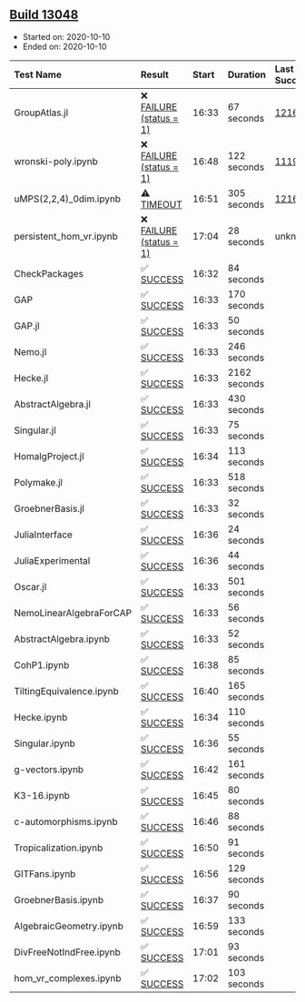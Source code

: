 ## [Build 13048](https://oscarci.mathematik.uni-kl.de/job/oscar/13048/)

* Started on: 2020-10-10
* Ended on: 2020-10-10

| Test Name    | Result | Start | Duration | Last Success | First Failure |
|:-------------|:-------|:------|:---------|:-------------|:--------------|
| GroupAtlas.jl | ❌ [FAILURE (status = 1)](https://oscarci.mathematik.uni-kl.de/job/oscar/13048/artifact/logs/build-13048/GroupAtlas.jl.log) | 16:33 | 67 seconds | [12167](https://oscarci.mathematik.uni-kl.de/job/oscar/12167/) | [12168](https://oscarci.mathematik.uni-kl.de/job/oscar/12168/) |
| wronski-poly.ipynb | ❌ [FAILURE (status = 1)](https://oscarci.mathematik.uni-kl.de/job/oscar/13048/artifact/logs/build-13048/wronski-poly.ipynb.log) | 16:48 | 122 seconds | [11192](https://oscarci.mathematik.uni-kl.de/job/oscar/11192/) | [11193](https://oscarci.mathematik.uni-kl.de/job/oscar/11193/) |
| uMPS(2,2,4)_0dim.ipynb | ⚠ [TIMEOUT](https://oscarci.mathematik.uni-kl.de/job/oscar/13048/artifact/logs/build-13048/uMPS-2-2-4-_0dim.ipynb.log) | 16:51 | 305 seconds | [12167](https://oscarci.mathematik.uni-kl.de/job/oscar/12167/) | [12168](https://oscarci.mathematik.uni-kl.de/job/oscar/12168/) |
| persistent_hom_vr.ipynb | ❌ [FAILURE (status = 1)](https://oscarci.mathematik.uni-kl.de/job/oscar/13048/artifact/logs/build-13048/persistent_hom_vr.ipynb.log) | 17:04 | 28 seconds | unknown | unknown |
| CheckPackages | ✅ [SUCCESS](https://oscarci.mathematik.uni-kl.de/job/oscar/13048/artifact/logs/build-13048/CheckPackages.log) | 16:32 | 84 seconds |  |  |
| GAP | ✅ [SUCCESS](https://oscarci.mathematik.uni-kl.de/job/oscar/13048/artifact/logs/build-13048/GAP.log) | 16:33 | 170 seconds |  |  |
| GAP.jl | ✅ [SUCCESS](https://oscarci.mathematik.uni-kl.de/job/oscar/13048/artifact/logs/build-13048/GAP.jl.log) | 16:33 | 50 seconds |  |  |
| Nemo.jl | ✅ [SUCCESS](https://oscarci.mathematik.uni-kl.de/job/oscar/13048/artifact/logs/build-13048/Nemo.jl.log) | 16:33 | 246 seconds |  |  |
| Hecke.jl | ✅ [SUCCESS](https://oscarci.mathematik.uni-kl.de/job/oscar/13048/artifact/logs/build-13048/Hecke.jl.log) | 16:33 | 2162 seconds |  |  |
| AbstractAlgebra.jl | ✅ [SUCCESS](https://oscarci.mathematik.uni-kl.de/job/oscar/13048/artifact/logs/build-13048/AbstractAlgebra.jl.log) | 16:33 | 430 seconds |  |  |
| Singular.jl | ✅ [SUCCESS](https://oscarci.mathematik.uni-kl.de/job/oscar/13048/artifact/logs/build-13048/Singular.jl.log) | 16:33 | 75 seconds |  |  |
| HomalgProject.jl | ✅ [SUCCESS](https://oscarci.mathematik.uni-kl.de/job/oscar/13048/artifact/logs/build-13048/HomalgProject.jl.log) | 16:34 | 113 seconds |  |  |
| Polymake.jl | ✅ [SUCCESS](https://oscarci.mathematik.uni-kl.de/job/oscar/13048/artifact/logs/build-13048/Polymake.jl.log) | 16:33 | 518 seconds |  |  |
| GroebnerBasis.jl | ✅ [SUCCESS](https://oscarci.mathematik.uni-kl.de/job/oscar/13048/artifact/logs/build-13048/GroebnerBasis.jl.log) | 16:33 | 32 seconds |  |  |
| JuliaInterface | ✅ [SUCCESS](https://oscarci.mathematik.uni-kl.de/job/oscar/13048/artifact/logs/build-13048/JuliaInterface.log) | 16:36 | 24 seconds |  |  |
| JuliaExperimental | ✅ [SUCCESS](https://oscarci.mathematik.uni-kl.de/job/oscar/13048/artifact/logs/build-13048/JuliaExperimental.log) | 16:36 | 44 seconds |  |  |
| Oscar.jl | ✅ [SUCCESS](https://oscarci.mathematik.uni-kl.de/job/oscar/13048/artifact/logs/build-13048/Oscar.jl.log) | 16:33 | 501 seconds |  |  |
| NemoLinearAlgebraForCAP | ✅ [SUCCESS](https://oscarci.mathematik.uni-kl.de/job/oscar/13048/artifact/logs/build-13048/NemoLinearAlgebraForCAP.log) | 16:33 | 56 seconds |  |  |
| AbstractAlgebra.ipynb | ✅ [SUCCESS](https://oscarci.mathematik.uni-kl.de/job/oscar/13048/artifact/logs/build-13048/AbstractAlgebra.ipynb.log) | 16:33 | 52 seconds |  |  |
| CohP1.ipynb | ✅ [SUCCESS](https://oscarci.mathematik.uni-kl.de/job/oscar/13048/artifact/logs/build-13048/CohP1.ipynb.log) | 16:38 | 85 seconds |  |  |
| TiltingEquivalence.ipynb | ✅ [SUCCESS](https://oscarci.mathematik.uni-kl.de/job/oscar/13048/artifact/logs/build-13048/TiltingEquivalence.ipynb.log) | 16:40 | 165 seconds |  |  |
| Hecke.ipynb | ✅ [SUCCESS](https://oscarci.mathematik.uni-kl.de/job/oscar/13048/artifact/logs/build-13048/Hecke.ipynb.log) | 16:34 | 110 seconds |  |  |
| Singular.ipynb | ✅ [SUCCESS](https://oscarci.mathematik.uni-kl.de/job/oscar/13048/artifact/logs/build-13048/Singular.ipynb.log) | 16:36 | 55 seconds |  |  |
| g-vectors.ipynb | ✅ [SUCCESS](https://oscarci.mathematik.uni-kl.de/job/oscar/13048/artifact/logs/build-13048/g-vectors.ipynb.log) | 16:42 | 161 seconds |  |  |
| K3-16.ipynb | ✅ [SUCCESS](https://oscarci.mathematik.uni-kl.de/job/oscar/13048/artifact/logs/build-13048/K3-16.ipynb.log) | 16:45 | 80 seconds |  |  |
| c-automorphisms.ipynb | ✅ [SUCCESS](https://oscarci.mathematik.uni-kl.de/job/oscar/13048/artifact/logs/build-13048/c-automorphisms.ipynb.log) | 16:46 | 88 seconds |  |  |
| Tropicalization.ipynb | ✅ [SUCCESS](https://oscarci.mathematik.uni-kl.de/job/oscar/13048/artifact/logs/build-13048/Tropicalization.ipynb.log) | 16:50 | 91 seconds |  |  |
| GITFans.ipynb | ✅ [SUCCESS](https://oscarci.mathematik.uni-kl.de/job/oscar/13048/artifact/logs/build-13048/GITFans.ipynb.log) | 16:56 | 129 seconds |  |  |
| GroebnerBasis.ipynb | ✅ [SUCCESS](https://oscarci.mathematik.uni-kl.de/job/oscar/13048/artifact/logs/build-13048/GroebnerBasis.ipynb.log) | 16:37 | 90 seconds |  |  |
| AlgebraicGeometry.ipynb | ✅ [SUCCESS](https://oscarci.mathematik.uni-kl.de/job/oscar/13048/artifact/logs/build-13048/AlgebraicGeometry.ipynb.log) | 16:59 | 133 seconds |  |  |
| DivFreeNotIndFree.ipynb | ✅ [SUCCESS](https://oscarci.mathematik.uni-kl.de/job/oscar/13048/artifact/logs/build-13048/DivFreeNotIndFree.ipynb.log) | 17:01 | 93 seconds |  |  |
| hom_vr_complexes.ipynb | ✅ [SUCCESS](https://oscarci.mathematik.uni-kl.de/job/oscar/13048/artifact/logs/build-13048/hom_vr_complexes.ipynb.log) | 17:02 | 103 seconds |  |  |
